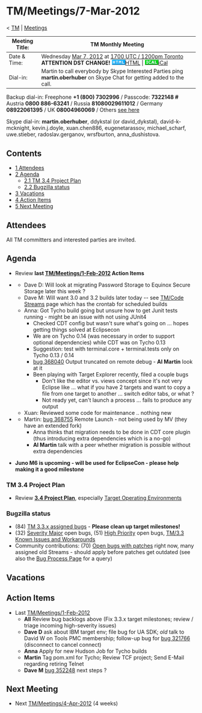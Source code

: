 

TM/Meetings/7-Mar-2012
======================

< [TM](/TM "TM")‎ | [Meetings](/TM/Meetings "TM/Meetings")

| Meeting Title: | **TM Monthly Meeting** |
| --- | --- |
| Date & Time: | Wednesday [Mar 7, 2012](/index.php?title=Mar_7,_2012&action=edit&redlink=1 "Mar 7, 2012 (page does not exist)") at [1700 UTC / 1200pm Toronto](http://www.timeanddate.com/worldclock/fixedtime.html?month=3&day=7&year=2012&hour=17&min=00&sec=0&p1=0) **ATTENTION DST CHANGE!**   ![Html.gif](./images/Html.gif)[HTML](http://www.google.com/calendar/embed?src=vn70im36r00qeusu8nme50cils@group.calendar.google.com&ctz=Canada/Toronto) \| ![Ical.gif](./images/Ical.gif)[iCal](http://www.google.com/calendar/ical/vn70im36r00qeusu8nme50cils@group.calendar.google.com/public/basic.ics) |
| Dial-in: | Martin to call everybody by Skype   Interested Parties ping **martin.oberhuber** on Skype Chat for getting added to the call. |

Backup dial-in: Freephone **+1 (800) 7302996** / Passcode: **7322148 #**  
Austria **0800 886-63241** / Russia **81080029611012** / Germany **08922061395** / UK **08004960069** / Others [see here](https://conf.cfer.com/?comp_id=18374&sp_id=154&ac=7322148&an=080088663241%20&login=true&startview=gos)

Skype dial-in: **martin.oberhuber**, ddykstal (or david\_dykstal), david-k-mcknight, kevin.j.doyle, xuan.chen886, eugenetarassov, michael\_scharf, uwe.stieber, radoslav.gerganov, wrsfburton, anna_dushistova.  

Contents
--------

*   [1 Attendees](#Attendees)
*   [2 Agenda](#Agenda)
    *   [2.1 TM 3.4 Project Plan](#TM-3.4-Project-Plan)
    *   [2.2 Bugzilla status](#Bugzilla-status)
*   [3 Vacations](#Vacations)
*   [4 Action Items](#Action-Items)
*   [5 Next Meeting](#Next-Meeting)

Attendees
---------

All TM committers and interested parties are invited.

  

Agenda
------

*   Review **last [TM/Meetings/1-Feb-2012](/TM/Meetings/1-Feb-2012 "TM/Meetings/1-Feb-2012") Action Items**

*   *   Dave D: Will look at migrating Password Storage to Equinox Secure Storage later this week ?
    *   Dave M: Will want 3.0 and 3.2 builds later today -- see [TM/Code Streams](/TM/Code_Streams "TM/Code Streams") page which has the crontab for scheduled builds
    *   Anna: Got Tycho build going but unsure how to get Junit tests running - might be an issue with not using JUnit4
        *   Checked CDT config but wasn't sure what's going on ... hopes getting things solved at Eclipsecon
        *   We are on Tycho 0.14 (was necessary in order to support optional dependencies) while CDT was on Tycho 0.13
        *   Suggestion: test with terminal.core + terminal.tests only on Tycho 0.13 / 0.14
        *   [bug 368040](https://bugs.eclipse.org/bugs/show_bug.cgi?id=368040) Output truncated on remote debug - **AI Martin** look at it
        *   Been playing with Target Explorer recently, filed a couple bugs
            *   Don't like the editor vs. views concept since it's not very Eclipse like ... what if you have 2 targets and want to copy a file from one target to another ... switch editor tabs, or what ?
            *   Not ready yet, can't launch a process ... fails to produce any output
    *   Xuan: Reviewed some code for maintenance .. nothing new

*   *   Martin: [bug 368755](https://bugs.eclipse.org/bugs/show_bug.cgi?id=368755) Remote Launch - not being used by MV (they have an extended fork)
        *   Anna thinks that migration needs to be done in CDT core plugin (thus introducing extra dependencies which is a no-go)
        *   **AI Martin** talk with a peer whether migration is possible without extra dependencies

*   **Juno M6 is upcoming - will be used for EclipseCon - please help making it a good milestone**

### TM 3.4 Project Plan

*   Review **[3.4 Project Plan](https://www.eclipse.org/projects/project-plan.php?planurl=https://www.eclipse.org/tm/development/tm_plan_3_4.xml)**, especially [Target Operating Environments](https://www.eclipse.org/projects/project-plan.php?planurl=https://www.eclipse.org/tm/development/tm_plan_3_4.xml#target_environments)

  

### Bugzilla status

*   (84) [TM 3.3.x assigned bugs](https://bugs.eclipse.org/bugs/buglist.cgi?field0-0-0=target_milestone;query_format=advanced;bug_status=UNCONFIRMED;bug_status=NEW;bug_status=ASSIGNED;bug_status=REOPENED;type0-0-0=substring;value0-0-0=3.3;product=Target%20Management) \- **Please clean up target milestones!**
*   (32) [Severity Major](https://bugs.eclipse.org/bugs/buglist.cgi?query_format=advanced&product=Target+Management&bug_status=UNCONFIRMED&bug_status=NEW&bug_status=ASSIGNED&bug_status=REOPENED&bug_severity=blocker&bug_severity=critical&bug_severity=major&cmdtype=doit) open bugs, (51) [High Priority](https://bugs.eclipse.org/bugs/buglist.cgi?query_format=advanced&product=Target+Management&bug_status=UNCONFIRMED&bug_status=NEW&bug_status=ASSIGNED&bug_status=REOPENED&cmdtype=doit&field0-0-0=priority&type0-0-0=regexp&value0-0-0=P%5B12%5D&field0-0-1=bug_severity&type0-0-1=regexp&value0-0-1=blocker%7Ccritical%7Cmajor) open bugs, [TM/3.3 Known Issues and Workarounds](/TM/3.3_Known_Issues_and_Workarounds "TM/3.3 Known Issues and Workarounds")
*   Community contributions: (70) [Open bugs with patches](https://bugs.eclipse.org/bugs/buglist.cgi?query_format=advanced&product=Target+Management&bug_status=UNCONFIRMED&bug_status=NEW&bug_status=ASSIGNED&bug_status=REOPENED&cmdtype=doit&field0-0-0=attachments.ispatch&type0-0-0=equals&value0-0-0=1) right now, many assigned old Streams - should apply before patches get outdated (see also the [Bug Process Page](https://www.eclipse.org/dsdp/tm/development/bug_process.php) for a query)

  

Vacations
---------

Action Items
------------

*   Last [TM/Meetings/1-Feb-2012](/TM/Meetings/1-Feb-2012 "TM/Meetings/1-Feb-2012")
    *   **All** Review bug backlogs above (Fix 3.3.x target milestones; review / triage incoming high-severity issues)
    *   **Dave D** ask about IBM target env; file bug for UA SDK; _old_ talk to David W on Tools PMC membership; follow-up bug for [bug 321766](https://bugs.eclipse.org/bugs/show_bug.cgi?id=321766) (disconnect to cancel connect)
    *   **Anna** Apply for new Hudson Job for Tycho builds
    *   **Martin** Tag pom.xml for Tycho; Review TCF project; Send E-Mail regarding retiring Telnet
    *   **Dave M** [bug 352248](https://bugs.eclipse.org/bugs/show_bug.cgi?id=352248) next steps ?

  

Next Meeting
------------

*   Next [TM/Meetings/4-Apr-2012](/TM/Meetings/4-Apr-2012 "TM/Meetings/4-Apr-2012") (4 weeks)

